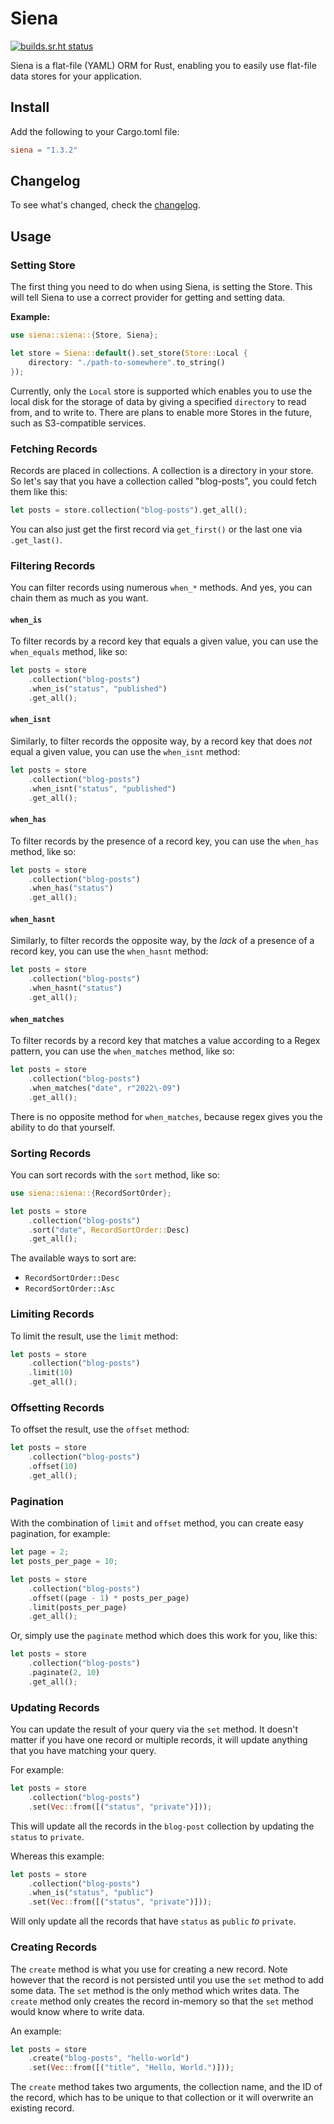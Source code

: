 # Siena

[![builds.sr.ht status](https://builds.sr.ht/~asko/siena/commits/master/tests.yml.svg)](https://builds.sr.ht/~asko/siena/commits/master/tests.yml?)

Siena is a flat-file (YAML) ORM for Rust, enabling you to easily use flat-file data stores for your application.

## Install

Add the following to your Cargo.toml file:
```TOML
siena = "1.3.2"
```

## Changelog

To see what's changed, check the [changelog](https://git.sr.ht/~asko/siena/tree/master/item/CHANGELOG.md).

## Usage

### Setting Store

The first thing you need to do when using Siena, is setting the Store. This will tell Siena to use a correct provider for getting and setting data. 

**Example:**

```rust
use siena::siena::{Store, Siena};

let store = Siena::default().set_store(Store::Local {
    directory: "./path-to-somewhere".to_string()
});
```

Currently, only the `Local` store is supported which enables you to use the local disk for the storage of 
data by giving a specified `directory` to read from, and to write to. There are plans to enable more Stores in the future, such as S3-compatible services.

### Fetching Records

Records are placed in collections. A collection is a directory in your store. So let's say 
that you have a collection called "blog-posts", you could fetch them like this:

```rust
let posts = store.collection("blog-posts").get_all();
```

You can also just get the first record via `get_first()` or the last one via 
`.get_last()`.

### Filtering Records

You can filter records using numerous `when_*` methods. And yes, you can chain them 
as much as you want. 

#### `when_is`

To filter records by a record key that equals a given value, you can use the `when_equals` method, like so:

```rust
let posts = store
    .collection("blog-posts")
    .when_is("status", "published")
    .get_all();
```

#### `when_isnt`

Similarly, to filter records the opposite way, by a record key that does _not_ equal a given value, you can use the 
`when_isnt` method: 

```rust
let posts = store
    .collection("blog-posts")
    .when_isnt("status", "published")
    .get_all();
```

#### `when_has`

To filter records by the presence of a record key, you can use the `when_has` method, like so:

```rust
let posts = store
    .collection("blog-posts")
    .when_has("status")
    .get_all();
```

#### `when_hasnt`

Similarly, to filter records the opposite way, by the _lack_ of a presence of a record key, you can use the `when_hasnt` method:

```rust
let posts = store
    .collection("blog-posts")
    .when_hasnt("status")
    .get_all();
```

#### `when_matches`

To filter records by a record key that matches a value according to a Regex pattern, you can use the `when_matches` method, like so:

```rust
let posts = store
    .collection("blog-posts")
    .when_matches("date", r"2022\-09")
    .get_all();
```

There is no opposite method for `when_matches`, because regex gives you the ability to do that yourself.

### Sorting Records

You can sort records with the `sort` method, like so:

```rust
use siena::siena::{RecordSortOrder};

let posts = store
    .collection("blog-posts")
    .sort("date", RecordSortOrder::Desc)
    .get_all();
```

The available ways to sort are:

- `RecordSortOrder::Desc`
- `RecordSortOrder::Asc`

### Limiting Records

To limit the result, use the `limit` method:

```rust
let posts = store
    .collection("blog-posts")
    .limit(10)
    .get_all();
```

### Offsetting Records

To offset the result, use the `offset` method:

```rust
let posts = store
    .collection("blog-posts")
    .offset(10)
    .get_all();
```

### Pagination

With the combination of `limit` and `offset` method, you can create easy pagination, for example:

```rust
let page = 2;
let posts_per_page = 10;

let posts = store
    .collection("blog-posts")
    .offset((page - 1) * posts_per_page)
    .limit(posts_per_page)
    .get_all();
```

Or, simply use the `paginate` method which does this work for you, like this:

```rust
let posts = store
    .collection("blog-posts")
    .paginate(2, 10)
    .get_all();
```

### Updating Records

You can update the result of your query via the `set` method. It doesn't matter if you have one record or multiple records, it will update anything that you have matching your query.

For example:

```rust
let posts = store
    .collection("blog-posts")
    .set(Vec::from([("status", "private")]));
```

This will update all the records in the `blog-post` collection by updating the `status` to `private`.

Whereas this example:

```rust
let posts = store
    .collection("blog-posts")
    .when_is("status", "public")
    .set(Vec::from([("status", "private")]));
```

Will only update all the records that have `status` as `public` _to_ `private`.

### Creating Records

The `create` method is what you use for creating a new record. Note however that the 
record is not persisted until you use the `set` method to add some data. The `set` method is the only method
which writes data. The `create` method only creates the record in-memory so that the `set` method would know 
where to write data.

An example:

```rust
let posts = store
    .create("blog-posts", "hello-world")
    .set(Vec::from([("title", "Hello, World.")]));
```

The `create` method takes two arguments, the collection name, and the ID of the record, which has to be unique to that collection or it will overwrite an existing record.

